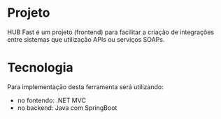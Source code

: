 ﻿# Projeto
HUB Fast é um projeto (frontend) para facilitar a criação de integrações entre sistemas que utilização APIs ou serviços SOAPs.

# Tecnologia
Para implementação desta ferramenta será utilizando:
- no fontendo: .NET MVC
- no backend: Java com SpringBoot